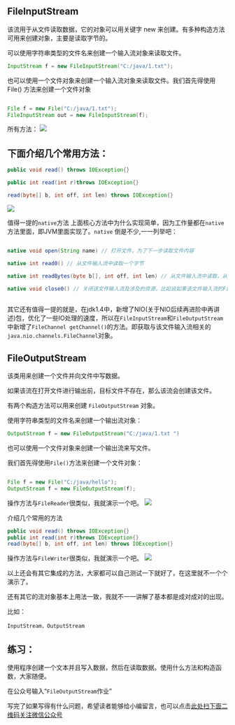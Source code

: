 ## FileInputStream

该流用于从文件读取数据，它的对象可以用关键字 new 来创建。有多种构造方法可用来创建对象，主要是读取字节的。



可以使用字符串类型的文件名来创建一个输入流对象来读取文件。
```java
InputStream f = new FileInputStream("C:/java/1.txt");
```


也可以使用一个文件对象来创建一个输入流对象来读取文件。我们首先得使用 File() 方法来创建一个文件对象
```java

File f = new File("C:/java/1.txt");
FileInputStream out = new FileInputStream(f);
```


所有方法：
![](https://gitee.com/duchaochen/gongzhonghao/raw/master/4/38-1.jpg)

## 下面介绍几个常用方法：
```java
public void read() throws IOException{}

public int read(int r)throws IOException{}

read(byte[] b, int off, int len) throws IOException{}
```
![](https://gitee.com/duchaochen/gongzhonghao/raw/master/4/38-2.jpg)

值得一提的`native`方法
上面核心方法中为什么实现简单，因为工作量都在`native`方法里面，即JVM里面实现了。`native` 倒是不少,一一列举吧：
```java

native void open(String name) // 打开文件，为了下一步读取文件内容

native int read0() // 从文件输入流中读取一个字节

native int readBytes(byte b[], int off, int len) // 从文件输入流中读取，从off句柄开始的len个字节，并存储至b字节数组内。

native void close0() // 关闭该文件输入流及涉及的资源，比如说如果该文件输入流的FileChannel对被获取后，需要对FileChannel进行close。
　　　　
```
其它还有值得一提的就是，在jdk1.4中，新增了NIO(关于NIO后续再进阶中再讲述)包，优化了一些IO处理的速度，所以在`FileInputStream`和`FileOutputStream`中新增了`FileChannel getChannel()`的方法。即获取与该文件输入流相关的` java.nio.channels.FileChannel`对象。

## FileOutputStream

该类用来创建一个文件并向文件中写数据。

如果该流在打开文件进行输出前，目标文件不存在，那么该流会创建该文件。

有两个构造方法可以用来创建 `FileOutputStream` 对象。

使用字符串类型的文件名来创建一个输出流对象：

```java
OutputStream f = new FileOutputStream("C:/java/1.txt ")
```
也可以使用一个文件对象来创建一个输出流来写文件。



我们首先得使用`File()`方法来创建一个文件对象：
```java

File f = new File("C:/java/hello");
OutputStream f = new FileOutputStream(f);
```

操作方法与`FileReader`很类似，我就演示一个吧。
![](https://gitee.com/duchaochen/gongzhonghao/raw/master/4/38-3.jpg)

介绍几个常用的方法

```java
public void read() throws IOException{}
public int read(int r)throws IOException{}
read(byte[] b, int off, int len) throws IOException{}

```

操作方法与`FileWriter`很类似，我就演示一个吧。
![](https://gitee.com/duchaochen/gongzhonghao/raw/master/4/38-4.jpg)

以上还会有其它集成的方法，大家都可以自己测试一下就好了，在这里就不一个个演示了。



还有其它的流对象基本上用法一致，我就不一一讲解了基本都是成对成对的出现。

比如：

`InputStream，OutputStream`

## 
## 练习：


使用程序创建一个文本并且写入数据，然后在读取数据。使用什么方法和构造函数，大家随便。

在公众号输入“`FileOutputStream`作业”


写完了如果写得有什么问题，希望读者能够给小编留言，也可以点击[此处扫下面二维码关注微信公众号](https://www.ycbbs.vip/?p=28 "此处扫下面二维码关注微信公众号")